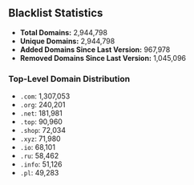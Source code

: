 ## Blacklist Statistics

- **Total Domains:** 2,944,798
- **Unique Domains:** 2,944,798
- **Added Domains Since Last Version:** 967,978
- **Removed Domains Since Last Version:** 1,045,096

### Top-Level Domain Distribution

-  `.com`: 1,307,053
-  `.org`: 240,201
-  `.net`: 181,981
-  `.top`: 90,960
-  `.shop`: 72,034
-  `.xyz`: 71,980
-  `.io`: 68,101
-  `.ru`: 58,462
-  `.info`: 51,126
-  `.pl`: 49,283
